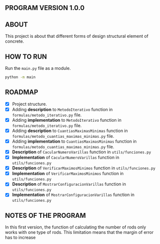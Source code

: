 ## PROGRAM VERSION 1.0.0

## ABOUT

This project is about that different forms of design structural element of concrete.

## HOW TO RUN

Run the `main.py` file as a module.

```sh
python -m main
```

## ROADMAP 

- [x] Project structure.
- [x] Adding **description** to `MetodoIterativo` function in `formulas/metodo_iterativo.py` file.
- [x] Adding **implementation** to `MetodoIterativo` function in `formulas/metodo_iterativo.py` file.
- [X] Adding **description** to `CuantiasMaximasMinimas` function in `formulas/metodo_cuantias_maximas_minimas.py` file.
- [X] Adding **implementation** to `CuantiasMaximasMinimas` function in `formulas/metodo_cuantias_maximas_minimas.py` file.
- [x] **Description** of `CacularNumeroVarillas` function in `utils/funciones.py`
- [x] **Implementation** of `CacularNumeroVarillas` function in `utils/funciones.py`
- [x] **Description** of `VerificarMaximosMinimos` function in `utils/funciones.py`
- [x] **Implementation** of `VerificarMaximosMinimos` function in `utils/funciones.py`
- [x] **Description** of `MostrarConfiguracionVarillas` function in `utils/funciones.py`
- [x] **Implementation** of `MostrarConfiguracionVarillas` function in `utils/funciones.py`

## NOTES OF THE PROGRAM
In this first version, the function of calculating the number of rods only works with one type of rods.
This limitation means that the margin of error has to increase
